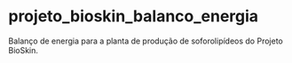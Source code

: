 # projeto_bioskin_balanco_energia
Balanço de energia para a planta de produção de soforolipídeos do Projeto BioSkin.
